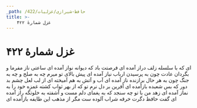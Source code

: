 ```yaml
---
_path: /حافظ-شیرازی/غزلیات/422
title: >-
    غزل شمارهٔ ۴۲۲
---
```

# غزل شمارهٔ ۴۲۲

ای که با سلسله زلف دراز آمده ای
فرصتت باد که دیوانه نواز آمده ای
ساعتی ناز مفرما و بگردان عادت
چون به پرسیدن ارباب نیاز آمده ای
پیش بالای تو میرم چه به صلح و چه به جنگ
چون به هر حال برازنده ناز آمده ای
آب و آتش به هم آمیخته ای از لب لعل
چشم بد دور که بس شعبده بازآمده ای
آفرین بر دل نرم تو که از بهر ثواب
کشته غمزه خود را به نماز آمده ای
زهد من با تو چه سنجد که به یغمای دلم
مست و آشفته به خلوتگه راز آمده ای
گفت حافظ دگرت خرقه شراب آلوده ست
مگر از مذهب این طایفه بازآمده ای
